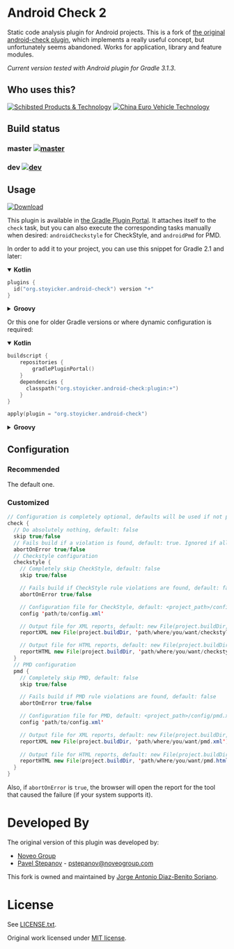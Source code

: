 Android Check 2
===============

Static code analysis plugin for Android projects.
This is a fork of [the original android-check plugin][1], which implements a really useful concept, but unfortunately seems abandoned.
Works for application, library and feature modules.

*Current version tested with Android plugin for Gradle 3.1.3*.

Who uses this?
------------
[![Schibsted Products & Technology](https://i.imgur.com/YwLGGgJ.png)](http://www.schibsted.com/en/About-Schibsted/Schibsted-Products-and-Technology/)
[![China Euro Vehicle Technology](https://i.imgur.com/8OxYcwv.png)](http://www.cevt.se/)


Build status
------------

### master [![master](https://travis-ci.org/stoyicker/android-check-2.svg?branch=master)](https://travis-ci.org/stoyicker/android-check-2)
### dev [![dev](https://travis-ci.org/stoyicker/android-check-2.svg?branch=dev)](https://travis-ci.org/stoyicker/android-check-2)

Usage
-----

[ ![Download](https://api.bintray.com/packages/stoyicker-org/android-check-2/org.stoyicker.android-check/images/download.svg) ](https://bintray.com/stoyicker-org/android-check-2/org.stoyicker.android-check/_latestVersion)

This plugin is available in [the Gradle Plugin Portal](https://plugins.gradle.org/plugin/org.stoyicker.android-check). It attaches itself to the `check` task, but you can also execute the corresponding tasks manually when desired: `androidCheckstyle` for CheckStyle, and `androidPmd` for PMD.

In order to add it to your project, you can use this snippet for Gradle 2.1 and later:
<details open>
<summary><b>Kotlin</b></summary>

```kotlin
plugins {
  id("org.stoyicker.android-check") version "+"
}
```

</details>
<details>
<summary><b>Groovy</b></summary>

```groovy
plugins {
  id "org.stoyicker.android-check" version "+"
}
```

</details>

Or this one for older Gradle versions or where dynamic configuration is required:

<details open>
<summary><b>Kotlin</b></summary>

```kotlin
buildscript {
    repositories {
        gradlePluginPortal()
    }
    dependencies {
      classpath("org.stoyicker.android-check:plugin:+")
    }
}

apply(plugin = "org.stoyicker.android-check")
```

</details>
<details>
<summary><b>Groovy</b></summary>

```groovy
buildscript {
    repositories {
        gradlePluginPortal()
    }
    dependencies {
      classpath("org.stoyicker.android-check:plugin:+") {
        // These are to avoid some conflicts with the Android plugin due to how classloading is performed by Gradle
        // Only required before Gradle 4.8: https://github.com/gradle/gradle/issues/5092
        exclude module: "asm"
        exclude module: "gson"
        exclude module: "guava"
        exclude module: "commons-logging"
        // This one is required because Checkstyle and PMD use different Saxon artifacts that have overlapping packages
        // Also only required before Gradle < 4.8
        exclude module: "Saxon-HE"
      }
    }
}

apply plugin: "org.stoyicker.android-check"
```

</details>

Configuration
-------------

### Recommended

The default one.

### Customized

```java
// Configuration is completely optional, defaults will be used if not present
check {
  // Do absolutely nothing, default: false
  skip true/false
  // Fails build if a violation is found, default: true. Ignored if all per-tool confs are set to abortOnError false (see below)
  abortOnError true/false
  // Checkstyle configuration
  checkstyle {
    // Completely skip CheckStyle, default: false
    skip true/false

    // Fails build if CheckStyle rule violations are found, default: false
    abortOnError true/false

    // Configuration file for CheckStyle, default: <project_path>/config/checkstyle.xml, if non-existent then <project_path>/<module_path>/config/checkstyle.xml, if non-existent then plugin/src/main/resources/checkstyle/conf-default.xml
    config 'path/to/config.xml'

    // Output file for XML reports, default: new File(project.buildDir, 'outputs/checkstyle/checkstyle.xml')
    reportXML new File(project.buildDir, 'path/where/you/want/checkstyle.xml')

    // Output file for HTML reports, default: new File(project.buildDir, 'outputs/checkstyle/checkstyle.html')
    reportHTML new File(project.buildDir, 'path/where/you/want/checkstyle.html')
  }
  // PMD configuration
  pmd {
    // Completely skip PMD, default: false
    skip true/false

    // Fails build if PMD rule violations are found, default: false
    abortOnError true/false

    // Configuration file for PMD, default: <project_path>/config/pmd.xml, if non-existent then <project_path>/<module_path>/config/pmd.xml, if non-existent then plugin/src/main/resources/pmd/conf-default.xml
    config 'path/to/config.xml'

    // Output file for XML reports, default: new File(project.buildDir, 'outputs/pmd/pmd.xml')
    reportXML new File(project.buildDir, 'path/where/you/want/pmd.xml')
    
    // Output file for HTML reports, default: new File(project.buildDir, 'outputs/pmd/pmd.html')
    reportHTML new File(project.buildDir, 'path/where/you/want/pmd.html')
  }
}
```

Also, if `abortOnError` is `true`, the browser will open the report for the tool that caused the failure (if your system supports it).

Developed By
============

The original version of this plugin was developed by:

  - [Noveo Group][2]
  - [Pavel Stepanov](https://github.com/stefan-nsk) - <pstepanov@noveogroup.com>

This fork is owned and maintained by [Jorge Antonio Diaz-Benito Soriano](https://www.linkedin.com/in/jorgediazbenitosoriano).

License
=======

See [LICENSE.txt](LICENSE.txt).

Original work licensed under [MIT license](https://github.com/noveogroup/android-check/blob/master/LICENSE.txt).

[1]: https://github.com/noveogroup/android-check
[2]: http://noveogroup.com/

